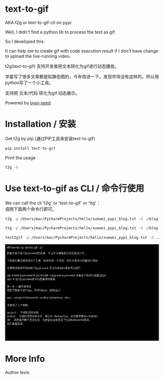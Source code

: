 # text-to-gif

AKA t2g or text-to-gif-cli on pypi

Well, I didn't find a python lib to process the text as gif.

So I developed this.

It can help me to create gif with code execution result if I don't have change to upload the live-running video.


t2g(text-to-gif) 支持开发者把文本转化为gif进行动态播放。

学委写了很多文章都是贴静态图的，今年改进一下，发现市场没有这样的。所以用python写了一个小工具。

支持把 文本/代码 转化为gif 动态展示。


Powered by [pypi-seed](https://pypi.org/project/pypi-seed/)


# Installation / 安装

Get t2g by pip (通过PIP工具来安装text-to-gif)
```bash
pip install text-to-gif
```

Print the usage

```bash
t2g -h
```

# Use text-to-gif as CLI / 命令行使用

We can call the cli 't2g' or 'text-to-gif' or 'ttg'： \
调用下面两个命令行即可。

```bash
t2g -p /Users/mac/PycharmProjects/hello/xuewei_pypi_blog.txt -d ./blog.gif -f 5
```

```bash
ttg -p /Users/mac/PycharmProjects/hello/xuewei_pypi_blog.txt -d ./blog.gif -f 5
```

```bash
text2gif -p /Users/mac/PycharmProjects/hello/xuewei_pypi_blog.txt -d ./blog.gif -f 5
```

![My Blog Gif Generated by t2g](blog.gif)

# More Info
Author levin